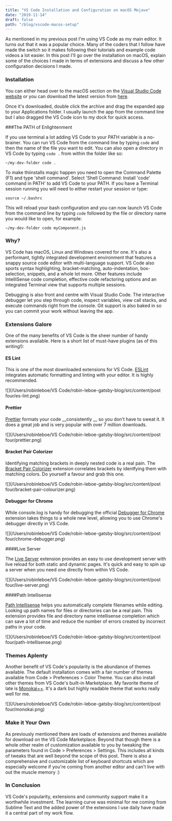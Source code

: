 ```yaml
---
title: "VS Code Installation and Configuration on macOS Mojave"
date: "2019-11-14"
draft: false
path: "/blog/vscode-macos-setup"
---
```


As mentioned in my previous post I'm using VS Code as my main editor. It turns out that it was a popular choice. Many of the coders that I follow have made the switch so it makes following their tutorials and example code videos a lot easier.  In this post I'll go over the installation on macOS, explain some of the choices I made in terms of extensions and discuss a few other configuration decisions I made. 

### Installation

You can either head over to the macOS section on the [Visual Studio Code website](https://code.visualstudio.com/docs/setup/mac) or you can download the latest version from [here](https://go.microsoft.com/fwlink/?LinkID=534106).

Once it's downloaded, double click the archive and drag the expanded app to your Applications folder. I usually launch the app from the command line but I also dragged the VS Code icon to my dock for quick access.

###The PATH of Enlightenment

If you use terminal a lot adding VS Code to your PATH variable is a no-brainer. You can run VS Code from the command line by typing `code` and then the name of the file you want to edit. You can also open a directory in VS Code by typing `code .` from within the folder like so:

```
~/my-dev-folder code .
```

To make thiinstalls magic happen you need to open the Command Palette (F1) and type 'shell command'. Select 'Shell Command: Install 'code' command in PATH' to add VS Code to your PATH. If you have a Terminal session running you will need to either restart your session or type:

```
source ~/.bashrc
```

This will reload your bash configuration and you can now launch VS Code from the command line by typing `code` followed by the file or directory name you would like to open, for example:

```
~/my-dev-folder code myComponent.js
```

### Why?

VS Code has macOS, Linux and Windows covered for one. It's also a performant, tightly integrated development environment that features a snappy source code editor with multi-language support. VS Code also sports syntax highlighting, bracket-matching, auto-indentation, box-selection, snippets, and a whole lot more. Other features include  IntelliSense code completion, effective code refactoring options and an integrated Terminal view that supports multiple sessions.

Debugging is also front and centre with Visual Studio Code. The interactive debugger let you step through code, inspect variables, view call stacks, and execute commands right from the console. Git support is also baked in so you can commit your work without leaving the app. 

### Extensions Galore

One of the many benefits of VS Code is the sheer number of handy extensions available. Here is a short list of must-have plugins (as of this writing!):

#### ES Lint

This is one of the most downloaded extensions for VS Code. [ESLint](https://marketplace.visualstudio.com/items?itemName=dbaeumer.vscode-eslint) integrates automatic formatting and linting with your editor. It is highly recommended.

![](/Users/robinleboe/VS Code/robin-leboe-gatsby-blog/src/content/post four/es-lint.png)

#### Prettier

[Prettier](https://marketplace.visualstudio.com/items?itemName=esbenp.prettier-vscode) formats your code __consistently __ so you don’t have to sweat it. It does a great job and is very popular with over 7 million downloads.

![](/Users/robinleboe/VS Code/robin-leboe-gatsby-blog/src/content/post four/prettier.png)

#### Bracket Pair Colorizer

Identifying matching brackets in deeply nested code is a real pain. The [Bracket Pair Colorizer](https://marketplace.visualstudio.com/items?itemName=CoenraadS.bracket-pair-colorizer) extension correlates  brackets by identfying them with matching colors. Do yourself a favour and grab this one.

![](/Users/robinleboe/VS Code/robin-leboe-gatsby-blog/src/content/post four/bracket-pair-colourizer.png)

#### Debugger for Chrome

While console.log is handy for debugging the official [Debugger for Chrome](https://marketplace.visualstudio.com/items?itemName=msjsdiag.debugger-for-chrome) extension takes things to a whole new level, allowing you to use Chrome's debugger directly in VS Code.

![](/Users/robinleboe/VS Code/robin-leboe-gatsby-blog/src/content/post four/chrome-debugger.png)

####Live Server

The [Live Server](https://marketplace.visualstudio.com/items?itemName=ritwickdey.LiveServer) extension provides an easy to use development server with live reload for both static and dynamic pages. It's quick and easy to spin up a server when you need one directly from within VS Code.

![](/Users/robinleboe/VS Code/robin-leboe-gatsby-blog/src/content/post four/live-server.png)

####Path Intellisense

[Path Intellisense](https://marketplace.visualstudio.com/items?itemName=christian-kohler.path-intellisense) helps you automatically complete filenames while editing. Looking up path names for files or directories can be a real pain. This extension provides file and directory name intellisense completion which can save a lot of time and reduce the number of errors created by incorrect paths in your code.

![](/Users/robinleboe/VS Code/robin-leboe-gatsby-blog/src/content/post four/path-intellisense.png)

### Themes Aplenty

Another benefit of VS Code's popularity is the abundance of themes available. The default installation comes with a fair number of themes available from Code > Preferences > Color Theme. You can also install other themes from VS Code's built-in Marketplace. My favorite theme of late is [Monokai++](https://marketplace.visualstudio.com/items?itemName=dcasella.monokai-plusplus). It's a dark but highly readable theme that works really well for me.

![](/Users/robinleboe/VS Code/robin-leboe-gatsby-blog/src/content/post four/monokai.png)

### Make it Your Own 

As previously mentioned there are loads of extensions and themes available for download on the VS Code Marketplace. Beyond that though there is a whole other realm of customization available to you by tweaking the parameters found in Code > Preferences > Settings. This includes all kinds of tweaks that are well beyond the scope of this post. There is also a comprehensive and customizable list of keyboard shortcuts which are especially welcome if you're coming from another editor and can't live with out the muscle memory :)

### In Conclusion 

VS Code's popularity, extensions and community support make it a worthwhile investment. The learning curve was minimal for me coming from Sublime Text and the added power of the extensions I use daily have made it a central part of my work flow.